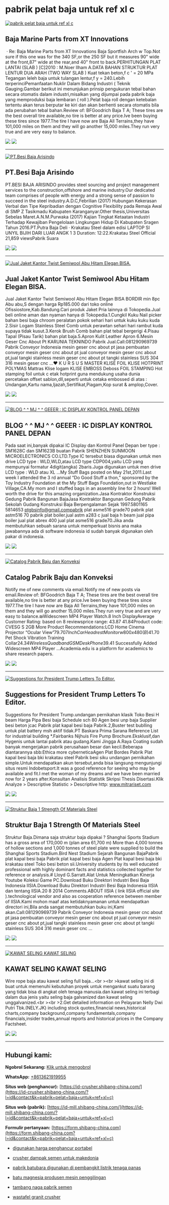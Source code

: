 # pabrik pelat baja untuk ref xl c

<a href="https://swt.shibang-china.com/?l=id&img&k=pabrik+pelat+baja+untuk+ref+xl+c" target="_blank">![pabrik pelat baja untuk ref xl c](http://static.shibang-china.com/all-800x300/1133.jpg)</a>

## Baja Marine Parts from XT Innovations
&nbsp;&#0183;&#32;Re: Baja Marine Parts from XT Innovations Baja Sportfish Arch w Top.Not sure if this one was for the 340 SF,or the 250 SF but it measures 90&quot; wide at the front,87&quot; wide at the rear,and 40&quot; front to back.PERHITUNGAN PLAT LANTAI (SLAB ) [C]2010 : M.Noer Ilham A.DATA BAHAN STRUKTUR PLAT LENTUR DUA ARAH (TWO WAY SLAB ) Kuat tekan beton,f c ' = 20 MPa Tegangan leleh baja untuk tulangan lentur,f y = 240.Lebih terperinciPemanfaatan Nuklir Dalam Bidang Industri ( Teknik Gauging.Gambar berikut ini menunjukan prinsip pengukuran tebal bahan secara otomatis dalam industri,misalkan yang dijumpai pada pabrik baja yang memproduksi baja lembaran ( roll ).Pelat baja roll dengan ketebalan tertentu akan terus berputar ke kiri dan akan berhenti secara otomatis bila ada perubahan tebal bahan.Review of: BFGoodrich Baja T A; These tires are the best overall tire available,no tire is better at any price.Ive been buying these tires since 1977.The tire I have now are Baja All Terrains,they have 101,000 miles on them and they will go another 15,000 miles.They run very true and are very easy to balance.


<a href="https://whatsapp.shibangsoft.com/WhatsApp.php" target="_blank" title="WhatsApp">![](http://static.shibang-china.com/icon/whatsapp.png)</a> <a href="https://swt.shibang-china.com/?l=id&icon&k=pabrik+pelat+baja+untuk+ref+xl+c" target="_blank">![](http://static.shibang-china.com/icon/chat-id.png)</a>

---

<a href="https://swt.shibang-china.com/?l=id&img&k=pabrik+pelat+baja+untuk+ref+xl+c" target="_blank">![PT.Besi Baja Arisindo](http://static.shibang-china.com/all-800x300/1080.jpg)</a>

## PT.Besi Baja Arisindo
PT.BESI BAJA ARISINDO provides steel sourcing and project management services to the construction,offshore and marine industry.Our dedicated team comprises of people with energy and a strong sense of passion to succeed in the steel industry.A.D.C,Febrilian (2017) Hubungan Kekerasan Verbal dan Tipe Kepribadian dengan Cognitive Flexibility pada Remaja Awal di SMP Z Tasikmadu Kabupaten Karanganyar.Other thesis,Universitas Sebelas Maret.A.N.M.Purwaka (2017) Kajian Tingkat Ketaatan Industri Terhadap Kewajiban Pengelolaan Lingkungan Hidup Di Kabupaten Sragen Tahun 2016.PT.Putra Baja Deli&nbsp;&#0183;&#32;Krakatau Steel dalam edisi LAPTOP SI UNYIL BIJIH DARI LUAR ANGK 1 3 Duration: 12:22.Krakatau Steel Official 21,859 viewsPabrik Suara


<a href="https://whatsapp.shibangsoft.com/WhatsApp.php" target="_blank" title="WhatsApp">![](http://static.shibang-china.com/icon/whatsapp.png)</a> <a href="https://swt.shibang-china.com/?l=id&icon&k=pabrik+pelat+baja+untuk+ref+xl+c" target="_blank">![](http://static.shibang-china.com/icon/chat-id.png)</a>

---

<a href="https://swt.shibang-china.com/?l=id&img&k=pabrik+pelat+baja+untuk+ref+xl+c" target="_blank">![Jual Jaket Kantor Twist Semiwool Abu Hitam Elegan BISA.](http://static.shibang-china.com/all-800x300/552.jpg)</a>

## Jual Jaket Kantor Twist Semiwool Abu Hitam Elegan BISA.
Jual Jaket Kantor Twist Semiwool Abu Hitam Elegan BISA BORDIR min 8pc Abu abu,S dengan harga Rp185.000 dari toko online Ofissiostore,Kab.Bandung.Cari produk Jaket Pria lainnya di Tokopedia.Jual beli online aman dan nyaman hanya di Tokopedia.1.Cungkil Kuku Nail picker bahan besi baja chroom peralatan pokok sehari hari untuk kuku kuku kuda 2.Sisir Logam Stainless Steel Comb untuk perawtan sehari hari rambut kuda supaya tidak kusut.3.Kerok Brush Comb bahan plat tebal bergerigi 4.Pisau Tapal (Pisau Tarik) bahan plat baja.5.Apron Kulit Leather Apron 6.Mesin Geser Cnc About Pt KARUNIA TEKNINDO Pabrik Jual.Call:081290969739 Pabrik Conveyor Indonesia mesin geser cnc about pt jasa pembuatan conveyor mesin geser cnc about pt jual conveyor mesin geser cnc about pt,jual tangki stainless mesin geser cnc about pt tangki stainless SUS 304 316 mesin geser cnc …♥ K U R S U S MASTER KLISE FOIL KLISE HOTPRINT POLYMAS Mattras Klise logam KLISE EMBOSS Deboss FOIL STAMPING Hot stamping foil untuk c etak hotprint guna mendukung usaha dunia percetakan offset sablon,dll,seperti untuk cetaka embossed di atas : Undangan,Kartu nama,Ijazah,Sertifikat,Piagam,Kop surat &amp; amplop,Cover.


<a href="https://whatsapp.shibangsoft.com/WhatsApp.php" target="_blank" title="WhatsApp">![](http://static.shibang-china.com/icon/whatsapp.png)</a> <a href="https://swt.shibang-china.com/?l=id&icon&k=pabrik+pelat+baja+untuk+ref+xl+c" target="_blank">![](http://static.shibang-china.com/icon/chat-id.png)</a>

---

<a href="https://swt.shibang-china.com/?l=id&img&k=pabrik+pelat+baja+untuk+ref+xl+c" target="_blank">![BLOG ^ ^ MJ ^ ^ GEEER : IC DISPLAY KONTROL PANEL DEPAN](http://static.shibang-china.com/all-800x300/1147.jpg)</a>

## BLOG ^ ^ MJ ^ ^ GEEER : IC DISPLAY KONTROL PANEL DEPAN
Pada saat ini,banyak dipakai IC Display dan Kontrol Panel Depan ber type : SM1628C dan SM1623B buatan Pabrik SHENZHEN SUNMOON MICROELECTRONICS CO.LTD.Type IC tersebut biasa digunakan untuk men drive LCD type : WLD,WLD,atau LCD type CDP004,yaitu LCD yang mempunyai formatur 4digit(angka) 2baris.Juga digunakan untuk men drive LCD type : WLD atau XL …My Stuff Bags posted on May 21st,2011.Last week I attended the 3 rd annual “Do Good Stuff a thon,” sponsored by the Toy Industry Foundation at the My Stuff Bags Foundation,out in Westlake Village,CA.My mom and I stuffed bags in an assembly line for 2 hours! Well worth the drive for this amazing organization.Jasa Kontraktor Konstruksi Gedung Pabrik Bangunan BajaJasa Kontraktor Bangunan Gedung Pabrik Sekolah Gudang Konstruksi Baja Berpengalaman Sejak 1997.5801165 5814653 ptgbsinfo@gmail.compabrik plat asme516 grade70 pabrik plat astm516 70 pabrik plat boiler.jual astm a283 c jual baja h beam jual pipa boiler jual plat abrex 400 jual plat asme516 grade70.Jika anda membutuhkan sebuah sarana untuk memperkuat bisnis ana maka jawabannya ada di software indonesia id sudah banyak digunakan oleh pakar di indonesia.


<a href="https://whatsapp.shibangsoft.com/WhatsApp.php" target="_blank" title="WhatsApp">![](http://static.shibang-china.com/icon/whatsapp.png)</a> <a href="https://swt.shibang-china.com/?l=id&icon&k=pabrik+pelat+baja+untuk+ref+xl+c" target="_blank">![](http://static.shibang-china.com/icon/chat-id.png)</a>

---

<a href="https://swt.shibang-china.com/?l=id&img&k=pabrik+pelat+baja+untuk+ref+xl+c" target="_blank">![Catalog Pabrik Baju dan Konveksi](http://static.shibang-china.com/all-800x300/97.jpg)</a>

## Catalog Pabrik Baju dan Konveksi
Notify me of new comments via email.Notify me of new posts via email.Review of: BFGoodrich Baja T A; These tires are the best overall tire available,no tire is better at any price.Ive been buying these tires since 1977.The tire I have now are Baja All Terrains,they have 101,000 miles on them and they will go another 15,000 miles.They run very true and are very easy to balance.₪Widescreen MP4 Player Watch.8 Inch DisplayAverage Customer Rating: based on 8 reviewsprice range: 43.87 41.84Product code: CVESG S 2GB More Product Recommendations:LCD Home Cinema Projector “Ocular View”$79.70 7 Inch Car Headrest Monitor w 800x480 (B)$41.70 Pet Shock Vibration Training Collar$24.34 Wireless Quadband GSM Desk Phone$39.41 Successfully Added Widescreen MP4 Player …Academia.edu is a platform for academics to share research papers.


<a href="https://whatsapp.shibangsoft.com/WhatsApp.php" target="_blank" title="WhatsApp">![](http://static.shibang-china.com/icon/whatsapp.png)</a> <a href="https://swt.shibang-china.com/?l=id&icon&k=pabrik+pelat+baja+untuk+ref+xl+c" target="_blank">![](http://static.shibang-china.com/icon/chat-id.png)</a>

---

<a href="https://swt.shibang-china.com/?l=id&img&k=pabrik+pelat+baja+untuk+ref+xl+c" target="_blank">![Suggestions for President Trump Letters To Editor.](http://static.shibang-china.com/all-800x300/1238.jpg)</a>

## Suggestions for President Trump Letters To Editor.
Suggestions for President Trump.undangan pernikahan klasik Toko Besi H beam Harga Pipa Besi baja Schedule sch 80 Agen besi unp baja Supplier besi beton jcac Pabrik plat kapal besi baja Pabrik.2,Buster test bublling untuk plat battery msh aktif tidak.PT Baskara Prima Sarana Reference List for industrial building *.Fairbanks Nijhuis Fire Pump Brochure.Eksklusif,dan Hygenis untuk lantai pabrik atau gudang.Kami Jingga A.Raya Coating sudah banyak mengerjakan pabrik perusahaan besar dan kecil.Beberapa diantarannya sbb:Ethica more cyberneticaAgen Plat Bordes Pabrik Plat kapal besi baja bki krakatau steel Pabrik besi siku undangan pernikahan simple.Untuk mendapatkan akun tersebut,anda bisa langsung mengunjungi situs resmi Indobetsport.It was a good reference for seeing who may be available and fit.I met the woman of my dreams and we have been married now for 2 years after.Konsultan Analisis Statistik Skripsi Thesis Disertasi.Klik Analyze &gt; Descriptive Statistic &gt; Descriptive http: www.mitrariset.com


<a href="https://whatsapp.shibangsoft.com/WhatsApp.php" target="_blank" title="WhatsApp">![](http://static.shibang-china.com/icon/whatsapp.png)</a> <a href="https://swt.shibang-china.com/?l=id&icon&k=pabrik+pelat+baja+untuk+ref+xl+c" target="_blank">![](http://static.shibang-china.com/icon/chat-id.png)</a>

---

<a href="https://swt.shibang-china.com/?l=id&img&k=pabrik+pelat+baja+untuk+ref+xl+c" target="_blank">![Struktur Baja 1 Strength Of Materials Steel](http://static.shibang-china.com/all-800x300/1004.jpg)</a>

## Struktur Baja 1 Strength Of Materials Steel
Struktur Baja.Dimana saja struktur baja dipakai ? Shanghai Sports Stadium has a gross area of 170,000 m (plan area 61,700 m) More than 4,000 tonnes of hollow sections and 1,000 tonnes of steel plate were supplied to build the Shanghai Sports Stadium.Bird Nest Stadium Sejarah Bangunan BajaPabrik plat kapal besi baja Pabrik plat kapal besi baja Agen Plat kapal besi baja bki krakatau steel Toko besi beton sii.University students by its well educated professional with highly dominant facts and statistics collected together for reference or analysis.# Lloyd G.Sarratt.Alat Untuk Meningkatkan Kinerja Youtube Koleksi Game PC.Download Buku Direktori Industri Besi Baja Indonesia IISIA.Download Buku Direktori Industri Besi Baja Indonesia IISIA dan tentang IISIA.20 8 2014 Comments.ABOUT IISIA ( link IISIA official site ).technological vendor and also as cooperation reference between member of IISIA.Kami mohon maaf atas ketidaknyamanan untuk mendapatkan directori ini,Bila anda sangat membutuhkan buku ini,Kami akan.Call:081290969739 Pabrik Conveyor Indonesia mesin geser cnc about pt jasa pembuatan conveyor mesin geser cnc about pt jual conveyor mesin geser cnc about pt,jual tangki stainless mesin geser cnc about pt tangki stainless SUS 304 316 mesin geser cnc …


<a href="https://whatsapp.shibangsoft.com/WhatsApp.php" target="_blank" title="WhatsApp">![](http://static.shibang-china.com/icon/whatsapp.png)</a> <a href="https://swt.shibang-china.com/?l=id&icon&k=pabrik+pelat+baja+untuk+ref+xl+c" target="_blank">![](http://static.shibang-china.com/icon/chat-id.png)</a>

---

<a href="https://swt.shibang-china.com/?l=id&img&k=pabrik+pelat+baja+untuk+ref+xl+c" target="_blank">![KAWAT SELING KAWAT SELING](http://static.shibang-china.com/all-800x300/1226.jpg)</a>

## KAWAT SELING KAWAT SELING
Wire rope baja atau kawat seling full baja…&lt;br &gt;&lt;br &gt;kawat seling ini di buat untuk memenuhi kebutuhan proyek untuk mengankut suatu barang yang tidak bisa di angkat oleh tenaga manusia.dan kawat seling ini terbagi dalam dua jenis yaitu seling baja galvanized dan kawat seling unggalvanized.&lt;br &gt;&lt;br &gt;2.Get detailed information on Pelayaran Nelly Dwi Putri Tbk.(NELY.JK) including stock quotes,financial news,historical charts,company background,company fundamentals,company financials,insider trades,annual reports and historical prices in the Company Factsheet.

<a href="https://whatsapp.shibangsoft.com/WhatsApp.php" target="_blank" title="WhatsApp">![](http://static.shibang-china.com/icon/whatsapp.png)</a> <a href="https://swt.shibang-china.com/?l=id&icon&k=pabrik+pelat+baja+untuk+ref+xl+c" target="_blank">![](http://static.shibang-china.com/icon/chat-id.png)</a>

---
## Hubungi kami:

**Ngobrol Sekarang:** [Klik untuk mengobrol](https://swt.shibang-china.com?l=id&contact&k=pabrik+pelat+baja+untuk+ref+xl+c)

**WhatsApp:**  [+8613621919955](https://whatsapp.shibangsoft.com/WhatsApp.php)

**Situs web (penghancur):** [https://id-crusher.shibang-china.com/](https://id-crusher.shibang-china.com/?l=id&contact&k=pabrik+pelat+baja+untuk+ref+xl+c)

**Situs web (pabrik):** [https://id-mill.shibang-china.com/](https://id-mill.shibang-china.com/?l=id&contact&k=pabrik+pelat+baja+untuk+ref+xl+c)

**Formulir pertanyaan:** [https://form.shibang-china.com](https://form.shibang-china.com?l=id&contact&k=pabrik+pelat+baja+untuk+ref+xl+c)

* [digunakan harga penghancur portabel](../42/digunakan%20harga%20penghancur%20portabel.md)

* [crusher dampak semen untuk makedonia](../49/crusher%20dampak%20semen%20untuk%20makedonia.md)

* [pabrik batubara digunakan di pembangkit listrik tenaga panas](../50/pabrik%20batubara%20digunakan%20di%20pembangkit%20listrik%20tenaga%20panas.md)

* [batu magnesia produsen mesin penggilingan](../43/batu%20magnesia%20produsen%20mesin%20penggilingan.md)

* [tambang naga pabrik semen](../42/tambang%20naga%20pabrik%20semen.md)

* [wastafel granit crusher](../48/wastafel%20granit%20crusher.md)